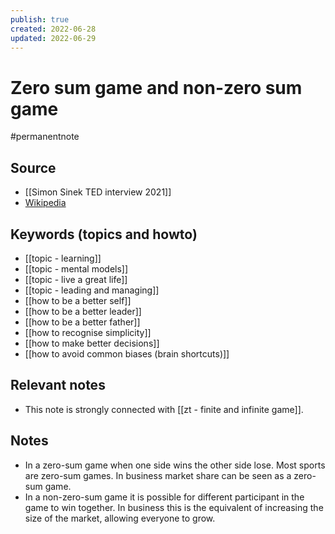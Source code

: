 ```yaml
---
publish: true
created: 2022-06-28
updated: 2022-06-29
---
```


# Zero sum game and non-zero sum game

#permanentnote

## Source
- [[Simon Sinek TED interview 2021]]
- [Wikipedia](https://en.wikipedia.org/wiki/Zero-sum_game)

## Keywords (topics and howto)
- [[topic - learning]]
- [[topic - mental models]]
- [[topic - live a great life]]
- [[topic - leading and managing]]
- [[how to be a better self]]
- [[how to be a better leader]]
- [[how to be a better father]]
- [[how to recognise simplicity]]
- [[how to make better decisions]]
- [[how to avoid common biases (brain shortcuts)]]

## Relevant notes
- This note is strongly connected with [[zt - finite and infinite game]]. 

## Notes
- In a zero-sum game when one side wins the other side lose. Most sports are zero-sum games. In business market share can be seen as a zero-sum game.
- In a non-zero-sum game it is possible for different participant in the game to win together. In business this is the equivalent of increasing the size of the market, allowing everyone to grow. 